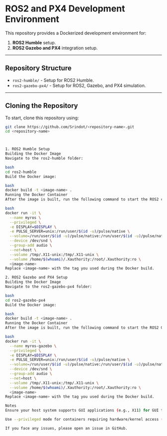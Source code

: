 # ROS2 and PX4 Development Environment

This repository provides a Dockerized development environment for:
1. **ROS2 Humble** setup.
2. **ROS2 Gazebo and PX4** integration setup.

---

## Repository Structure

- `ros2-humble/` - Setup for ROS2 Humble.
- `ros2-gazebo-px4/` - Setup for ROS2, Gazebo, and PX4 simulation.

---

## Cloning the Repository

To start, clone this repository using:
```bash
git clone https://github.com/Srindot/<repository-name>.git
cd <repository-name>



1. ROS2 Humble Setup
Building the Docker Image
Navigate to the ros2-humble folder:

bash
cd ros2-humble
Build the Docker image:

bash
docker build -t <image-name> .
Running the Docker Container
After the image is built, run the following command to start the ROS2 container:

bash
docker run -it \
  --name myros \
  --privileged \
  -e DISPLAY=$DISPLAY \
  -e PULSE_SERVER=unix:/run/user/$(id -u)/pulse/native \
  --volume=/run/user/$(id -u)/pulse/native:/run/user/$(id -u)/pulse/native \
  --device /dev/snd \
  --group-add audio \
  --net=host \
  --volume /tmp/.X11-unix:/tmp/.X11-unix \
  --volume /home/$(whoami)/.Xauthority:/root/.Xauthority:ro \
  <image-name>
Replace <image-name> with the tag you used during the Docker build.

2. ROS2 Gazebo and PX4 Setup
Building the Docker Image
Navigate to the ros2-gazebo-px4 folder:

bash
cd ros2-gazebo-px4
Build the Docker image:

bash
docker build -t <image-name> .
Running the Docker Container
After the image is built, run the following command to start the ROS2 Gazebo and PX4 container:

bash
docker run -it \
  --name myros-gazebo \
  --privileged \
  -e DISPLAY=$DISPLAY \
  -e PULSE_SERVER=unix:/run/user/$(id -u)/pulse/native \
  --volume=/run/user/$(id -u)/pulse/native:/run/user/$(id -u)/pulse/native \
  --device /dev/snd \
  --group-add audio \
  --net=host \
  --volume /tmp/.X11-unix:/tmp/.X11-unix \
  --volume /home/$(whoami)/.Xauthority:/root/.Xauthority:ro \
  <image-name>
Replace <image-name> with the tag you used during the Docker build.

Notes
Ensure your host system supports GUI applications (e.g., X11) for GUI tools to display correctly.

Use --privileged mode for containers requiring hardware/kernel access (e.g., PX4 simulations).

If you face any issues, please open an issue in GitHub.